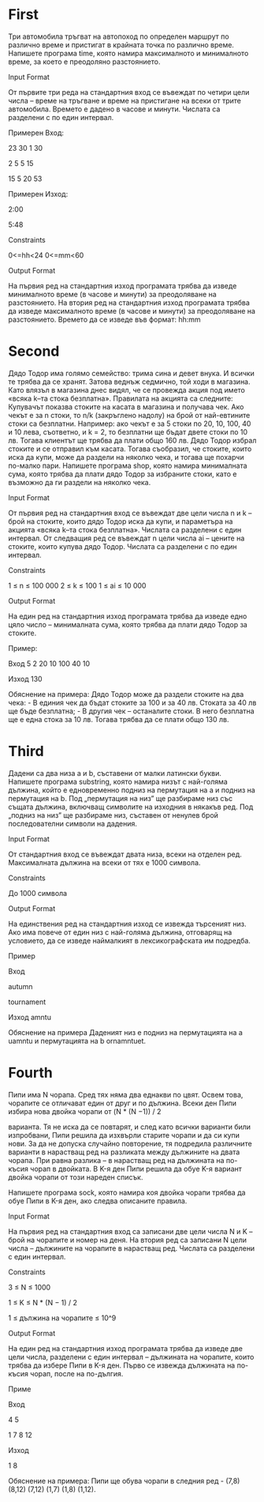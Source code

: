 # First

Три автомобила тръгват на автопоход по определен маршрут по различно време и пристигат в крайната точка по различно време. Напишете програма time, която намира максималното и минималното време, за което е преодоляно разстоянието.

Input Format

От първите три реда на стандартния вход се въвеждат по четири цели числа – време на тръгване и време на пристигане на всеки от трите автомобила. Времето е дадено в часове и минути. Числата са разделени с по един интервал.

Примерен Вход:

23 30 1 30

2 5 5 15

15 5 20 53

Примерен Изход:

2:00

5:48

Constraints

0<=hh<24 0<=mm<60

Output Format

На първия ред на стандартния изход програмата трябва да изведе минималното време (в часове и минути) за преодоляване на разстоянието. На втория ред на стандартния изход програмата трябва да изведе максималното време (в часове и минути) за преодоляване на разстоянието. Времето да се изведе във формат: hh:mm

# Second

Дядо Тодор има голямо семейство: трима сина и девет внука. И всички те трябва да се хранят. Затова веднъж седмично, той ходи в магазина. Като влязъл в магазина днес видял, че се провежда акция под името «всяка k–та стока безплатна». Правилата на акцията са следните: Купувачът показва стоките на касата в магазина и получава чек. Ако чекът е за n стоки, то n/k (закръглено надолу) на брой от най-евтините стоки са безплатни. Например: ако чекът е за 5 стоки по 20, 10, 100, 40 и 10 лева, съответно, и k = 2, то безплатни ще бъдат двете стоки по 10 лв. Тогава клиентът ще трябва да плати общо 160 лв. Дядо Тодор избрал стоките и се отправил към касата. Тогава съобразил, че стоките, които иска да купи, може да раздели на няколко чека, и тогава ще похарчи по-малко пари. Напишете програма shop, която намира минималната сума, която трябва да плати дядо Тодор за избраните стоки, като е възможно да ги раздели на няколко чека.

Input Format

От първия ред на стандартния вход се въвеждат две цели числа n и k – брой на стоките, които дядо Тодор иска да купи, и параметъра на акцията «всяка k–та стока безплатна». Числата са разделени с един интервал. От следващия ред се въвеждат n цели числа ai – цените на стоките, които купува дядо Тодор. Числата са разделени с по един интервал.

Constraints

1 ≤ n ≤ 100 000 2 ≤ k ≤ 100 1 ≤ ai ≤ 10 000

Output Format

На един ред на стандартния изход програмата трябва да изведе едно цяло число – минималната сума, която трябва да плати дядо Тодор за стоките.

Пример:

Вход 5 2 20 10 100 40 10

Изход 130

Обяснение на примера: Дядо Тодор може да раздели стоките на два чека: - В единия чек да бъдат стоките за 100 и за 40 лв. Стоката за 40 лв ще бъде безплатна; - В другия чек – останалите стоки. В него безплатна ще е една стока за 10 лв. Тогава трябва да се плати общо 130 лв.

# Third

Дадени са два низа a и b, съставени от малки латински букви. Напишете програма substring, която намира низът с най-голяма дължина, който е едновременно подниз на пермутация на a и подниз на пермутация на b. Под „пермутация на низ” ще разбираме низ със същата дължина, включващ символите на изходния в някакъв ред. Под „подниз на низ” ще разбираме низ, съставен от ненулев брой последователни символи на дадения.

Input Format

От стандартния вход се въвеждат двата низа, всеки на отделен ред. Максималната дължина на всеки от тях е 1000 символа.

Constraints

До 1000 символа

Output Format

На единствения ред на стандартния изход се извежда търсеният низ. Ако има повече от един низ с най-голяма дължина, отговарящ на условието, да се изведе наймалкият в лексикографската им подредба.

Пример

Вход

autumn

tournament

Изход amntu

Обяснение на примера Даденият низ е подниз на пермутацията на a uamntu и пермутацията на b ornamntuet.

# Fourth

Пипи има N чорапа. Сред тях няма два еднакви по цвят. Освем това, чорапите се отличават един от друг и по дължина. Всеки ден Пипи избира нова двойка чорапи от (N * (N −1)) / 2

варианта. Тя не иска да се повтарят, и след като всички варианти били изпробвани, Пипи решила да изхвърли старите чорапи и да си купи нови. За да не допуска случайно повторение, тя подредила различните варианти в нарастващ ред на разликата между дължините на двата чорапа. При равна разлика – в нарастващ ред на дължината на по-късия чорап в двойката. В K-я ден Пипи решила да обуе K-я вариант двойка чорапи от този нареден списък.

Напишете програма sock, която намира коя двойка чорапи трябва да обуе Пипи в K-я ден, ако следва описаните правила.

Input Format

На първия ред на стандартния вход са записани две цели числа N и K – брой на чорапите и номер на деня. На втория ред са записани N цели числа – дължините на чорапите в нарастващ ред. Числата са разделени с един интервал.

Constraints

3 ≤ N ≤ 1000

1 ≤ K ≤ N * (N − 1) / 2

1 ≤ дължина на чорапите ≤ 10^9

Output Format

На един ред на стандартния изход програмата трябва да изведе две цели числа, разделени с един интервал – дължината на чорапите, които трябва да избере Пипи в K-я ден. Първо се извежда дължината на по-късия чорап, после на по-дългия.

Приме

Вход

4 5

1 7 8 12

Изход

1 8

Обяснение на примера: Пипи ще обува чорапи в следния ред - (7,8) (8,12) (7,12) (1,7) (1,8) (1,12).

